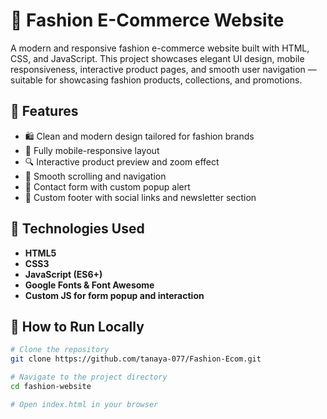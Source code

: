 # 👗 Fashion E-Commerce Website

A modern and responsive fashion e-commerce website built with HTML, CSS, and JavaScript. This project showcases elegant UI design, mobile responsiveness, interactive product pages, and smooth user navigation — suitable for showcasing fashion products, collections, and promotions.

## 🌟 Features

- 🛍️ Clean and modern design tailored for fashion brands
- 📱 Fully mobile-responsive layout
- 🔍 Interactive product preview and zoom effect
- 🧭 Smooth scrolling and navigation
- 📩 Contact form with custom popup alert
- 🧾 Custom footer with social links and newsletter section

## 🚀 Technologies Used

- **HTML5**
- **CSS3**
- **JavaScript (ES6+)**
- **Google Fonts & Font Awesome**
- **Custom JS for form popup and interaction**


## 🧪 How to Run Locally

```bash
# Clone the repository
git clone https://github.com/tanaya-077/Fashion-Ecom.git

# Navigate to the project directory
cd fashion-website

# Open index.html in your browser
